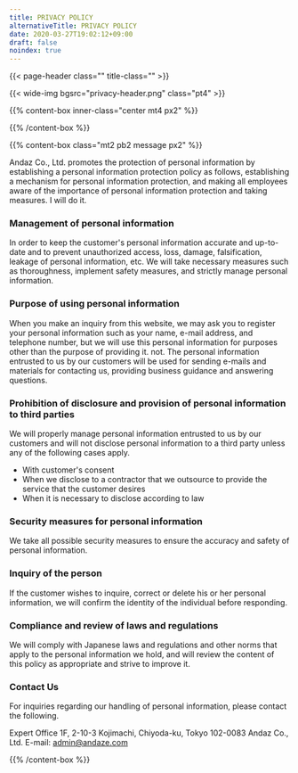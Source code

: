 ```yaml
---
title: PRIVACY POLICY
alternativeTitle: PRIVACY POLICY
date: 2020-03-27T19:02:12+09:00
draft: false
noindex: true
---
```


{{< page-header class="" title-class="" >}}

{{< wide-img bgsrc="privacy-header.png" class="pt4" >}}

{{% content-box inner-class="center mt4 px2" %}}

{{% /content-box %}}

{{% content-box class="mt2 pb2 message px2" %}}

Andaz Co., Ltd. promotes the protection of personal information by establishing a personal information protection policy as follows, establishing a mechanism for personal information protection, and making all employees aware of the importance of personal information protection and taking measures. I will do it.

### Management of personal information

In order to keep the customer's personal information accurate and up-to-date and to prevent unauthorized access, loss, damage, falsification, leakage of personal information, etc. We will take necessary measures such as thoroughness, implement safety measures, and strictly manage personal information.

### Purpose of using personal information

When you make an inquiry from this website, we may ask you to register your personal information such as your name, e-mail address, and telephone number, but we will use this personal information for purposes other than the purpose of providing it. not.
The personal information entrusted to us by our customers will be used for sending e-mails and materials for contacting us, providing business guidance and answering questions.

### Prohibition of disclosure and provision of personal information to third parties

We will properly manage personal information entrusted to us by our customers and will not disclose personal information to a third party unless any of the following cases apply.

- With customer's consent
- When we disclose to a contractor that we outsource to provide the service that the customer desires
- When it is necessary to disclose according to law

### Security measures for personal information

We take all possible security measures to ensure the accuracy and safety of personal information.

### Inquiry of the person

If the customer wishes to inquire, correct or delete his or her personal information, we will confirm the identity of the individual before responding.

### Compliance and review of laws and regulations

We will comply with Japanese laws and regulations and other norms that apply to the personal information we hold, and will review the content of this policy as appropriate and strive to improve it.

### Contact Us

For inquiries regarding our handling of personal information, please contact the following.

Expert Office 1F, 2-10-3 Kojimachi, Chiyoda-ku, Tokyo 102-0083
Andaz Co., Ltd.
E-mail: admin@andaze.com

{{% /content-box %}}
